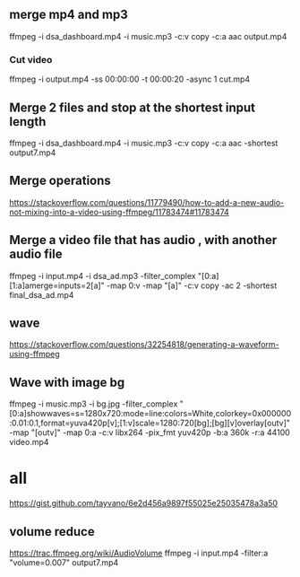 ## merge mp4 and mp3
ffmpeg -i dsa_dashboard.mp4 -i music.mp3 -c:v copy -c:a aac output.mp4


### Cut video
ffmpeg -i output.mp4 -ss 00:00:00 -t 00:00:20 -async 1 cut.mp4

## Merge 2 files and stop at the shortest input length
ffmpeg -i dsa_dashboard.mp4 -i music.mp3  -c:v copy -c:a aac -shortest output7.mp4


## Merge operations
https://stackoverflow.com/questions/11779490/how-to-add-a-new-audio-not-mixing-into-a-video-using-ffmpeg/11783474#11783474

## Merge a video file that has audio , with another audio file
ffmpeg -i input.mp4 -i dsa_ad.mp3 -filter_complex "[0:a][1:a]amerge=inputs=2[a]" -map 0:v -map "[a]" -c:v copy -ac 2 -shortest final_dsa_ad.mp4

## wave
https://stackoverflow.com/questions/32254818/generating-a-waveform-using-ffmpeg


## Wave with image bg
ffmpeg -i music.mp3 -i bg.jpg -filter_complex "[0:a]showwaves=s=1280x720:mode=line:colors=White,colorkey=0x000000:0.01:0.1,format=yuva420p[v];[1:v]scale=1280:720[bg];[bg][v]overlay[outv]" -map "[outv]" -map 0:a -c:v libx264 -pix_fmt yuv420p -b:a 360k -r:a 44100 video.mp4

# all
https://gist.github.com/tayvano/6e2d456a9897f55025e25035478a3a50


## volume reduce
https://trac.ffmpeg.org/wiki/AudioVolume
ffmpeg -i input.mp4 -filter:a "volume=0.007" output7.mp4
